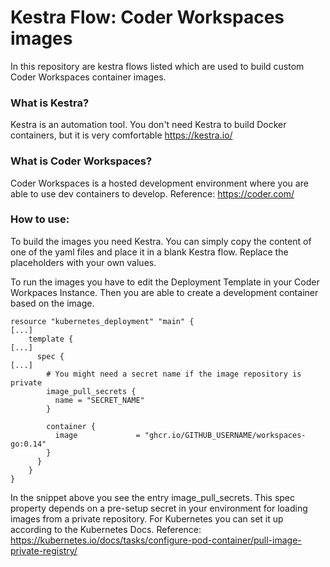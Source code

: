 # Kestra Flow: Coder Workspaces images

In this repository are kestra flows listed which are used to build custom Coder Workspaces container images.

### What is Kestra?
Kestra is an automation tool. You don't need Kestra to build Docker containers, but it is very comfortable
https://kestra.io/

### What is Coder Workspaces?
Coder Workspaces is a hosted development environment where you are able to use dev containers to develop.
Reference: https://coder.com/

### How to use:
To build the images you need Kestra. You can simply copy the content of one of the yaml files and place it in a blank Kestra flow. Replace the placeholders with your own values.

To run the images you have to edit the Deployment Template in your Coder Workpaces Instance. Then you are able to create a development container based on the image.

``` 
resource "kubernetes_deployment" "main" {
[...]
    template {
[...]
      spec {
[...]
        # You might need a secret name if the image repository is private
        image_pull_secrets {
          name = "SECRET_NAME"
        }

        container {
          image             = "ghcr.io/GITHUB_USERNAME/workspaces-go:0.14"
        }
      }
    }
}
``` 

In the snippet above you see the entry image_pull_secrets. This spec property depends on a pre-setup secret in your environment for loading images from a private repository. For Kubernetes you can set it up according to the Kubernetes Docs.
Reference: https://kubernetes.io/docs/tasks/configure-pod-container/pull-image-private-registry/
